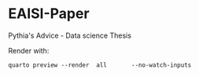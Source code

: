 # EAISI-Paper

Pythia's Advice - Data science Thesis

Render with:

```         
quarto preview --render  all       --no-watch-inputs
```
